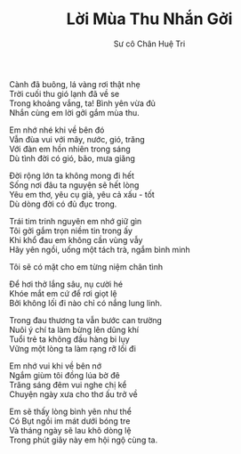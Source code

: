 ﻿---
title: Lời Mùa Thu Nhắn Gởi
author: Sư cô Chân Huệ Tri
---

<div class="verse"><p>Cành đã buông, lá vàng rơi thật nhẹ<br/>
Trời cuối thu gió lạnh đã về se<br/>
Trong khoảng vắng, ta! Bình yên vừa đủ<br/>
Nhắn cùng em lời gởi gắm mùa thu.</p>

<p>Em nhớ nhé khi về bên đó<br/>
Vẫn đùa vui với mây, nước, gió, trăng<br/>
Với đàn em hồn nhiên trong sáng<br/>
Dù tình đời có gió, bão, mưa giăng</p>

<p>Đời rộng lớn ta không mong đi hết<br/>
Sống nơi đâu ta nguyện sẽ hết lòng<br/>
Yêu em thơ, yêu cụ già, yêu cả xấu - tốt<br/>
Dù dòng đời có đủ đục trong.</p>

<p>Trái tim trinh nguyên em nhớ giữ gìn<br/>
Tôi gởi gắm trọn niềm tin trong ấy<br/>
Khi khổ đau em không cần vùng vẫy<br/>
Hãy yên ngồi, uống một tách trà, ngắm bình minh</p>

<p>Tôi sẽ có mặt cho em từng niệm chân tình<br/>
<p>Để hơi thở lắng sâu, nụ cười hé<br/>
Khóe mắt em cứ để rơi giọt lệ<br/>
Bởi không lối đi nào chỉ có nắng lung linh.</p>

<p>Trong đau thương ta vẫn bước can trường<br/>
Nuôi ý chí ta làm bừng lên dũng khí<br/>
Tuổi trẻ ta không đầu hàng bi lụy<br/>
Vững một lòng ta làm rạng rỡ lối đi</p>

<p>Em nhớ vui khi về bên nớ<br/>
Ngắm giùm tôi đồng lúa bờ đê<br/>
Trăng sáng đêm vui nghe chị kể<br/>
Chuyện ngày xưa cho thơ ấu trở về</p>

<p>Em sẽ thấy lòng bình yên như thể<br/>
Có Bụt ngồi im mát dưới bóng tre<br/>
Và tháng ngày sẽ lau khô dòng lệ<br/>
Trong phút giây này em hội ngộ cùng ta.</p></div>
